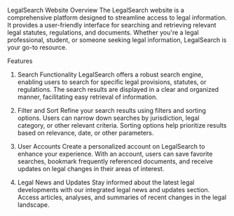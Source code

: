 LegalSearch Website
Overview
The LegalSearch website is a comprehensive platform designed to streamline access to legal information. It provides a user-friendly interface for searching and retrieving relevant legal statutes, regulations, and documents. Whether you're a legal professional, student, or someone seeking legal information, LegalSearch is your go-to resource.

Features
1. Search Functionality
LegalSearch offers a robust search engine, enabling users to search for specific legal provisions, statutes, or regulations. The search results are displayed in a clear and organized manner, facilitating easy retrieval of information.

2. Filter and Sort
Refine your search results using filters and sorting options. Users can narrow down searches by jurisdiction, legal category, or other relevant criteria. Sorting options help prioritize results based on relevance, date, or other parameters.

3. User Accounts
Create a personalized account on LegalSearch to enhance your experience. With an account, users can save favorite searches, bookmark frequently referenced documents, and receive updates on legal changes in their areas of interest.

4. Legal News and Updates
Stay informed about the latest legal developments with our integrated legal news and updates section. Access articles, analyses, and summaries of recent changes in the legal landscape.
